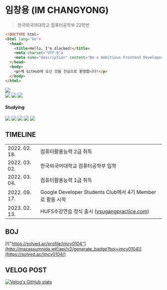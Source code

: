 # 임창용 (IM CHANGYONG)
> 한국외국어대학교 컴퓨터공학부 22학번

```html
<!DOCTYPE html>
<html lang="ko">
  <head>
    <title>Hello, I'm dlacked!</title>
    <meta charset="UTF-8">
    <meta name="description" content="Be a Ambitious Frontend Developer">
  </head>
  <body>
    <p>제 GitHub에 오신 것을 진심으로 환영합니다!</p>
  </body>
</html>
```
<a href="https://www.python.org/"><img src="https://img.shields.io/badge/Python-black?style=for-the-badge&logo=Python&logoColor=3776AB"><br></a>
<img src="https://img.shields.io/badge/HTML-black?style=for-the-badge&logo=HTML5&logoColor=E34F26"> <img src="https://img.shields.io/badge/CSS-black?style=for-the-badge&logo=CSS3&logoColor=1572B6"> <img src="https://img.shields.io/badge/JavaScript-black?style=for-the-badge&logo=JavaScript&logoColor=F7DF1E">
#### Studying
<a href="https://ko.reactjs.org/"><img src="https://img.shields.io/badge/React.js-black?style=for-the-badge&logo=React&logoColor=61DAFB"></a> <a href="https://scrollrevealjs.org/"><img src="https://img.shields.io/badge/ScrollReveal.js-black?style=for-the-badge&logo=ScrollReveal&logoColor=FFCB36"></a> <a href=""><img src="https://img.shields.io/badge/Carousel.js-black?style=for-the-badge&logo=Carousel&logoColor=ffffff"></a> <a href="https://alvarotrigo.com/fullPage/"><img src="https://img.shields.io/badge/fullPage.js-black?style=for-the-badge&logo=fullPage&logoColor=ffffff"></a> <a href=""><img src="https://img.shields.io/badge/GSAP.js-black?style=for-the-badge&logo=GSAP&logoColor=ffffff"></a>
## TIMELINE

<table>
  <tr>
    <td>2022. 02. 18.</td>
    <td>컴퓨터활용능력 2급 취득</td>
  </tr>
  <tr>
    <td>2022. 03. 02.</td>
    <td>한국외국어대학교 컴퓨터공학부 입학</td>
  </tr>
  <tr>
    <td>2022. 03. 04.</td>
    <td>컴퓨터활용능력 1급 취득</td>
  </tr>
  <tr>
    <td>2022. 09. 17.</td>
    <td>Google Developer Students Club에서 4기 Member로 활동 시작</td>
  </tr>
  <tr>
    <td>2023. 02. 13.</td>
    <td>HUFS수강연습 정식 출시 (<a href="https://vsugangpractice.com">vsugangpractice.com</a>)</td>
  </tr>
</table>

## BOJ
[!["https://solved.ac/profile/imcy0104"](http://mazassumnida.wtf/api/v2/generate_badge?boj=imcy0104)](https://solved.ac/imcy0104/)

## VELOG POST
[![Velog's GitHub stats](https://velog-readme-stats.vercel.app/api?name=imcy0104&color=dark)](https://velog.io/@imcy0104)
